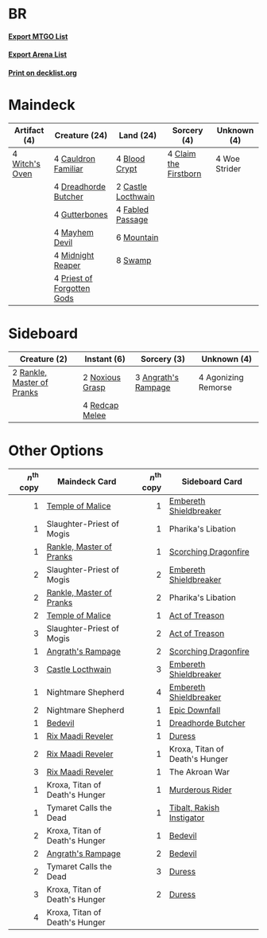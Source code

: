 # BR

#### [Export MTGO List](../collection/BR/BR.txt)
#### [Export Arena List](../collection/BR/BR_arena.txt)
#### [Print on decklist.org](http://decklist.org/?deckmain=4%09Blood%20Crypt%0A2%09Castle%20Locthwain%0A4%09Cauldron%20Familiar%0A4%09Claim%20the%20Firstborn%0A4%09Dreadhorde%20Butcher%0A4%09Fabled%20Passage%0A4%09Gutterbones%0A4%09Mayhem%20Devil%0A4%09Midnight%20Reaper%0A6%09Mountain%0A4%09Priest%20of%20Forgotten%20Gods%0A8%09Swamp%0A4%09Witch's%20Oven%0A4%09Woe%20Strider&deckside=4%09Agonizing%20Remorse%0A3%09Angrath's%20Rampage%0A2%09Noxious%20Grasp%0A2%09Rankle,%20Master%20of%20Pranks%0A4%09Redcap%20Melee)
# Maindeck

|                                      Artifact (4)                                       |                                            Creature (24)                                            |                                          Land (24)                                          |                                          Sorcery (4)                                           | Unknown (4) |
|-----------------------------------------------------------------------------------------|-----------------------------------------------------------------------------------------------------|---------------------------------------------------------------------------------------------|------------------------------------------------------------------------------------------------|-------------|
|4 [Witch's Oven](http://gatherer.wizards.com/Pages/Card/Details.aspx?multiverseid=473199)|4 [Cauldron Familiar](http://gatherer.wizards.com/Pages/Card/Details.aspx?multiverseid=473043)       |4 [Blood Crypt](http://gatherer.wizards.com/Pages/Card/Details.aspx?multiverseid=97102)      |4 [Claim the Firstborn](http://gatherer.wizards.com/Pages/Card/Details.aspx?multiverseid=473080)|4 Woe Strider|
|                                                                                         |4 [Dreadhorde Butcher](http://gatherer.wizards.com/Pages/Card/Details.aspx?multiverseid=461121)      |2 [Castle Locthwain](http://gatherer.wizards.com/Pages/Card/Details.aspx?multiverseid=473203)|                                                                                                |             |
|                                                                                         |4 [Gutterbones](http://gatherer.wizards.com/Pages/Card/Details.aspx?multiverseid=457220)             |4 [Fabled Passage](http://gatherer.wizards.com/Pages/Card/Details.aspx?multiverseid=473206)  |                                                                                                |             |
|                                                                                         |4 [Mayhem Devil](http://gatherer.wizards.com/Pages/Card/Details.aspx?multiverseid=461131)            |6 [Mountain](http://gatherer.wizards.com/Pages/Card/Details.aspx?multiverseid=439859)        |                                                                                                |             |
|                                                                                         |4 [Midnight Reaper](http://gatherer.wizards.com/Pages/Card/Details.aspx?multiverseid=452827)         |8 [Swamp](http://gatherer.wizards.com/Pages/Card/Details.aspx?multiverseid=439858)           |                                                                                                |             |
|                                                                                         |4 [Priest of Forgotten Gods](http://gatherer.wizards.com/Pages/Card/Details.aspx?multiverseid=457227)|                                                                                             |                                                                                                |             |


# Sideboard

|                                            Creature (2)                                             |                                       Instant (6)                                        |                                         Sorcery (3)                                          |    Unknown (4)    |
|-----------------------------------------------------------------------------------------------------|------------------------------------------------------------------------------------------|----------------------------------------------------------------------------------------------|-------------------|
|2 [Rankle, Master of Pranks](http://gatherer.wizards.com/Pages/Card/Details.aspx?multiverseid=473063)|2 [Noxious Grasp](http://gatherer.wizards.com/Pages/Card/Details.aspx?multiverseid=466864)|3 [Angrath's Rampage](http://gatherer.wizards.com/Pages/Card/Details.aspx?multiverseid=461112)|4 Agonizing Remorse|
|                                                                                                     |4 [Redcap Melee](http://gatherer.wizards.com/Pages/Card/Details.aspx?multiverseid=473097) |                                                                                              |                   |


# Other Options

|*n*<sup>th</sup> copy|                                           Maindeck Card                                           |*n*<sup>th</sup> copy|                                           Sideboard Card                                           |
|--------------------:|---------------------------------------------------------------------------------------------------|--------------------:|----------------------------------------------------------------------------------------------------|
|                    1|[Temple of Malice](http://gatherer.wizards.com/Pages/Card/Details.aspx?multiverseid=378536)        |                    1|[Embereth Shieldbreaker](http://gatherer.wizards.com/Pages/Card/Details.aspx?multiverseid=473084)   |
|                    1|Slaughter-Priest of Mogis                                                                          |                    1|Pharika's Libation                                                                                  |
|                    1|[Rankle, Master of Pranks](http://gatherer.wizards.com/Pages/Card/Details.aspx?multiverseid=473063)|                    1|[Scorching Dragonfire](http://gatherer.wizards.com/Pages/Card/Details.aspx?multiverseid=473101)     |
|                    2|Slaughter-Priest of Mogis                                                                          |                    2|[Embereth Shieldbreaker](http://gatherer.wizards.com/Pages/Card/Details.aspx?multiverseid=473084)   |
|                    2|[Rankle, Master of Pranks](http://gatherer.wizards.com/Pages/Card/Details.aspx?multiverseid=473063)|                    2|Pharika's Libation                                                                                  |
|                    2|[Temple of Malice](http://gatherer.wizards.com/Pages/Card/Details.aspx?multiverseid=378536)        |                    1|[Act of Treason](http://gatherer.wizards.com/Pages/Card/Details.aspx?multiverseid=442107)           |
|                    3|Slaughter-Priest of Mogis                                                                          |                    2|[Act of Treason](http://gatherer.wizards.com/Pages/Card/Details.aspx?multiverseid=442107)           |
|                    1|[Angrath's Rampage](http://gatherer.wizards.com/Pages/Card/Details.aspx?multiverseid=461112)       |                    2|[Scorching Dragonfire](http://gatherer.wizards.com/Pages/Card/Details.aspx?multiverseid=473101)     |
|                    3|[Castle Locthwain](http://gatherer.wizards.com/Pages/Card/Details.aspx?multiverseid=473203)        |                    3|[Embereth Shieldbreaker](http://gatherer.wizards.com/Pages/Card/Details.aspx?multiverseid=473084)   |
|                    1|Nightmare Shepherd                                                                                 |                    4|[Embereth Shieldbreaker](http://gatherer.wizards.com/Pages/Card/Details.aspx?multiverseid=473084)   |
|                    2|Nightmare Shepherd                                                                                 |                    1|[Epic Downfall](http://gatherer.wizards.com/Pages/Card/Details.aspx?multiverseid=473047)            |
|                    1|[Bedevil](http://gatherer.wizards.com/Pages/Card/Details.aspx?multiverseid=457301)                 |                    1|[Dreadhorde Butcher](http://gatherer.wizards.com/Pages/Card/Details.aspx?multiverseid=461121)       |
|                    1|[Rix Maadi Reveler](http://gatherer.wizards.com/Pages/Card/Details.aspx?multiverseid=457253)       |                    1|[Duress](http://gatherer.wizards.com/Pages/Card/Details.aspx?multiverseid=14557)                    |
|                    2|[Rix Maadi Reveler](http://gatherer.wizards.com/Pages/Card/Details.aspx?multiverseid=457253)       |                    1|Kroxa, Titan of Death's Hunger                                                                      |
|                    3|[Rix Maadi Reveler](http://gatherer.wizards.com/Pages/Card/Details.aspx?multiverseid=457253)       |                    1|The Akroan War                                                                                      |
|                    1|Kroxa, Titan of Death's Hunger                                                                     |                    1|[Murderous Rider](http://gatherer.wizards.com/Pages/Card/Details.aspx?multiverseid=473059)          |
|                    1|Tymaret Calls the Dead                                                                             |                    1|[Tibalt, Rakish Instigator](http://gatherer.wizards.com/Pages/Card/Details.aspx?multiverseid=461073)|
|                    2|Kroxa, Titan of Death's Hunger                                                                     |                    1|[Bedevil](http://gatherer.wizards.com/Pages/Card/Details.aspx?multiverseid=457301)                  |
|                    2|[Angrath's Rampage](http://gatherer.wizards.com/Pages/Card/Details.aspx?multiverseid=461112)       |                    2|[Bedevil](http://gatherer.wizards.com/Pages/Card/Details.aspx?multiverseid=457301)                  |
|                    2|Tymaret Calls the Dead                                                                             |                    3|[Duress](http://gatherer.wizards.com/Pages/Card/Details.aspx?multiverseid=14557)                    |
|                    3|Kroxa, Titan of Death's Hunger                                                                     |                    2|[Duress](http://gatherer.wizards.com/Pages/Card/Details.aspx?multiverseid=14557)                    |
|                    4|Kroxa, Titan of Death's Hunger                                                                     |                     |                                                                                                    |


